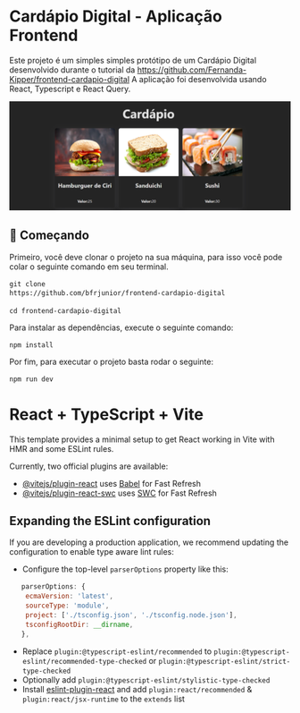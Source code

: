 # Cardápio Digital - Aplicação Frontend

Este projeto é um simples simples protótipo de um Cardápio Digital desenvolvido durante o tutorial da https://github.com/Fernanda-Kipper/frontend-cardapio-digital A aplicação foi desenvolvida usando React, Typescript e React Query.

![Alt text](public/menu.PNG)


## 🚀 Começando

Primeiro, você deve clonar o projeto na sua máquina, para isso você pode colar o seguinte comando em seu terminal.

```
git clone
https://github.com/bfrjunior/frontend-cardapio-digital

cd frontend-cardapio-digital
```
Para instalar as dependências, execute o seguinte comando:
```
npm install
```

Por fim, para executar o projeto basta rodar o seguinte:
```
npm run dev
```








# React + TypeScript + Vite

This template provides a minimal setup to get React working in Vite with HMR and some ESLint rules.

Currently, two official plugins are available:

- [@vitejs/plugin-react](https://github.com/vitejs/vite-plugin-react/blob/main/packages/plugin-react/README.md) uses [Babel](https://babeljs.io/) for Fast Refresh
- [@vitejs/plugin-react-swc](https://github.com/vitejs/vite-plugin-react-swc) uses [SWC](https://swc.rs/) for Fast Refresh

## Expanding the ESLint configuration

If you are developing a production application, we recommend updating the configuration to enable type aware lint rules:

- Configure the top-level `parserOptions` property like this:

```js
   parserOptions: {
    ecmaVersion: 'latest',
    sourceType: 'module',
    project: ['./tsconfig.json', './tsconfig.node.json'],
    tsconfigRootDir: __dirname,
   },
```

- Replace `plugin:@typescript-eslint/recommended` to `plugin:@typescript-eslint/recommended-type-checked` or `plugin:@typescript-eslint/strict-type-checked`
- Optionally add `plugin:@typescript-eslint/stylistic-type-checked`
- Install [eslint-plugin-react](https://github.com/jsx-eslint/eslint-plugin-react) and add `plugin:react/recommended` & `plugin:react/jsx-runtime` to the `extends` list
